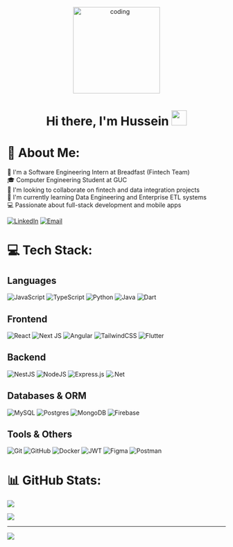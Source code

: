 <p align="center">
<img alt="coding" src="https://media3.giphy.com/media/jdPMeyv9rn0hZHh8n9/giphy.gif?cid=790b7611e2a7eaabe4f3a4e0dc45e8b4e6f47819b864116b&rid=giphy.gif&ct=s" width="200">
</p>

<h1 align="center">Hi there, I'm Hussein <img src="https://media.giphy.com/media/hvRJCLFzcasrR4ia7z/giphy.gif" width="35px" height="35px"></h1>

# 💫 About Me:
🔭 I'm a Software Engineering Intern at Breadfast (Fintech Team)  
🎓 Computer Engineering Student at GUC  
🤝 I'm looking to collaborate on fintech and data integration projects  
🌱 I'm currently learning Data Engineering and Enterprise ETL systems  
💻 Passionate about full-stack development and mobile apps  

[![LinkedIn](https://img.shields.io/badge/LinkedIn-%230077B5.svg?logo=linkedin&logoColor=white)](https://linkedin.com/in/hussienhaitham) [![Email](https://img.shields.io/badge/Email-D14836?logo=gmail&logoColor=white)](mailto:hussienhaitham51@gmail.com) 

# 💻 Tech Stack:

## Languages
![JavaScript](https://img.shields.io/badge/javascript-%23323330.svg?style=flat&logo=javascript&logoColor=%23F7DF1E) 
![TypeScript](https://img.shields.io/badge/typescript-%23007ACC.svg?style=flat&logo=typescript&logoColor=white) 
![Python](https://img.shields.io/badge/python-3670A0?style=flat&logo=python&logoColor=ffdd54) 
![Java](https://img.shields.io/badge/java-%23ED8B00.svg?style=flat&logo=openjdk&logoColor=white) 
![Dart](https://img.shields.io/badge/dart-%230175C2.svg?style=flat&logo=dart&logoColor=white)

## Frontend
![React](https://img.shields.io/badge/react-%2320232a.svg?style=flat&logo=react&logoColor=%2361DAFB) 
![Next JS](https://img.shields.io/badge/Next-black?style=flat&logo=next.js&logoColor=white) 
![Angular](https://img.shields.io/badge/angular-%23DD0031.svg?style=flat&logo=angular&logoColor=white)
![TailwindCSS](https://img.shields.io/badge/tailwindcss-%2338B2AC.svg?style=flat&logo=tailwind-css&logoColor=white) 
![Flutter](https://img.shields.io/badge/Flutter-%2302569B.svg?style=flat&logo=Flutter&logoColor=white)

## Backend
![NestJS](https://img.shields.io/badge/nestjs-%23E0234E.svg?style=flat&logo=nestjs&logoColor=white) 
![NodeJS](https://img.shields.io/badge/node.js-6DA55F?style=flat&logo=node.js&logoColor=white) 
![Express.js](https://img.shields.io/badge/express.js-%23404d59.svg?style=flat&logo=express&logoColor=%2361DAFB)
![.Net](https://img.shields.io/badge/.NET-5C2D91?style=flat&logo=.net&logoColor=white)

## Databases & ORM
![MySQL](https://img.shields.io/badge/mysql-4479A1.svg?style=flat&logo=mysql&logoColor=white) 
![Postgres](https://img.shields.io/badge/postgres-%23316192.svg?style=flat&logo=postgresql&logoColor=white)
![MongoDB](https://img.shields.io/badge/MongoDB-%234ea94b.svg?style=flat&logo=mongodb&logoColor=white) 
![Firebase](https://img.shields.io/badge/firebase-%23039BE5.svg?style=flat&logo=firebase)

## Tools & Others
![Git](https://img.shields.io/badge/git-%23F05033.svg?style=flat&logo=git&logoColor=white) 
![GitHub](https://img.shields.io/badge/github-%23121011.svg?style=flat&logo=github&logoColor=white) 
![Docker](https://img.shields.io/badge/docker-%230db7ed.svg?style=flat&logo=docker&logoColor=white)
![JWT](https://img.shields.io/badge/JWT-black?style=flat&logo=JSON%20web%20tokens) 
![Figma](https://img.shields.io/badge/figma-%23F24E1E.svg?style=flat&logo=figma&logoColor=white) 
![Postman](https://img.shields.io/badge/Postman-FF6C37?style=flat&logo=postman&logoColor=white)

# 📊 GitHub Stats:
![](https://github-readme-streak-stats.herokuapp.com/?user=hussienhaithamm&theme=dark&hide_border=true)

![](https://github-readme-stats.vercel.app/api/top-langs/?username=hussienhaithamm&theme=dark&hide_border=true&include_all_commits=true&count_private=true&layout=compact)

---
[![](https://visitcount.itsvg.in/api?id=hussienhaithamm&icon=0&color=0)](https://visitcount.itsvg.in)
